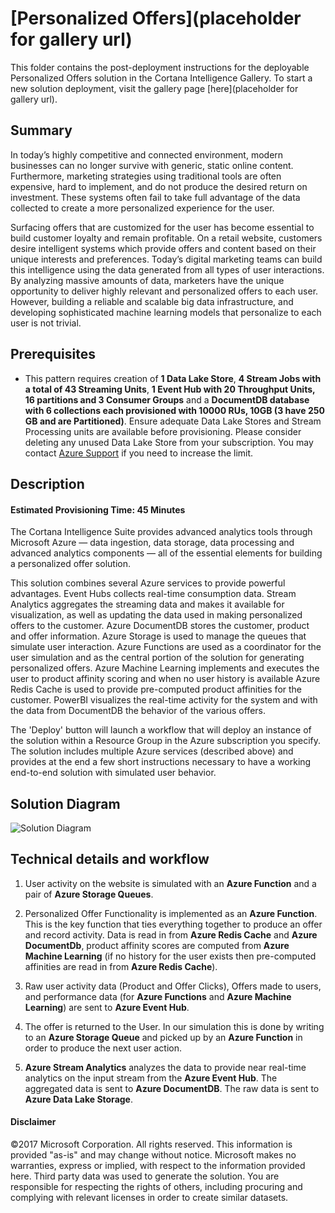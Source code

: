 
# [Personalized Offers](placeholder for gallery url)

This folder contains the post-deployment instructions for the deployable Personalized Offers solution in the Cortana Intelligence Gallery. To start a new solution deployment, visit the gallery page [here](placeholder for gallery url).

<Guide type="PostDeploymentGuidance" url="https://github.com/Azure/cortana-intelligence-personalized-offers-retail-2/blob/master/Automated%20Deployment%20Guide/Post%20Deployment%20Instructions.md"/>

## <a name="Summary"></a>Summary
<Guide type="Summary">
In today’s highly competitive and connected environment, modern businesses can no longer survive with generic, static online content. Furthermore, marketing strategies using traditional tools are often expensive, hard to implement, and do not produce the desired return on investment. These systems often fail to take full advantage of the data collected to create a more personalized experience for the user. 

Surfacing offers that are customized for the user has become essential to build customer loyalty and remain profitable. On a retail website, customers desire intelligent systems which provide offers and content based on their unique interests and preferences. 
Today’s digital marketing teams can build this intelligence using the data generated from all types of user interactions. By analyzing massive amounts of data, marketers have the unique opportunity to deliver highly relevant and personalized offers to each user. However, building a reliable and scalable big data infrastructure, and developing sophisticated machine learning models that personalize to each user is not trivial. 
</Guide>

## Prerequisites
<Guide type="Prerequisites">

- This pattern requires creation of **1 Data Lake Store**, **4 Stream Jobs with a total of 43 Streaming Units**, **1 Event Hub with 20 Throughput Units, 16 partitions and 3 Consumer Groups** and a **DocumentDB database with 6 collections each provisioned with 10000 RUs, 10GB (3 have 250 GB and are Partitioned)**. Ensure adequate Data Lake Stores and Stream Processing units are available before provisioning. Please consider deleting any unused Data Lake Store from your subscription. You may contact [Azure Support](https://azure.microsoft.com/support/faq/) if you need to increase the limit.

</Guide>

## <a name="Description"></a>Description

#### Estimated Provisioning Time: <Guide type="EstimatedTime">45 Minutes</Guide>
<Guide type="Description">
The Cortana Intelligence Suite provides advanced analytics tools through Microsoft Azure — data ingestion, data storage, data processing and advanced analytics components — all of the essential elements for building a personalized offer solution.

This solution combines several Azure services to provide powerful advantages. Event Hubs collects real-time consumption data. Stream Analytics aggregates the streaming data and makes it available for visualization, as well as updating the data used in making personalized offers to the customer. Azure DocumentDB stores the customer, product and offer information. Azure Storage is used to manage the queues that simulate user interaction. Azure Functions are used as a coordinator for the user simulation and as the central portion of the solution for generating personalized offers. Azure Machine Learning implements and executes the user to product affinity scoring and when no user history is available Azure Redis Cache is used to provide pre-computed product affinities for the customer. PowerBI visualizes the real-time activity for the system and with the data from DocumentDB the behavior of the various offers.

The 'Deploy' button will launch a workflow that will deploy an instance of the solution within a Resource Group in the Azure subscription you specify. The solution includes multiple Azure services (described above) and provides at the end a few short instructions necessary to have a working end-to-end solution with simulated user behavior. 

## Solution Diagram
![Solution Diagram](https://cloud.githubusercontent.com/assets/16085124/24881519/084cd072-1e0c-11e7-9093-7eaf48d4d513.png)

## Technical details and workflow
1.	User activity on the website is simulated with an **Azure Function** and a pair of **Azure Storage Queues**.

2. Personalized Offer Functionality is implemented as an **Azure Function**. This is the key function that ties everything together to produce an offer and record activity. Data is read in from **Azure Redis Cache** and **Azure DocumentDb**, product affinity scores are computed from **Azure Machine Learning** (if no history for the user exists then pre-computed affinities are read in from **Azure Redis Cache**). 

3. Raw user activity data (Product and Offer Clicks), Offers made to users, and performance data (for **Azure Functions** and **Azure Machine Learning**) are sent to **Azure Event Hub**.

4. The offer is returned to the User. In our simulation this is done by writing to an **Azure Storage Queue** and picked up by an **Azure Function** in order to produce the next user action.

5.	**Azure Stream Analytics** analyzes the data to provide near real-time analytics on the input stream from the **Azure Event Hub**. The aggregated data is sent to **Azure DocumentDB**.  The raw data is sent to **Azure Data Lake Storage**. 
</Guide>

#### Disclaimer

©2017 Microsoft Corporation. All rights reserved.  This information is provided "as-is" and may change without notice. Microsoft makes no warranties, express or implied, with respect to the information provided here.  Third party data was used to generate the solution.  You are responsible for respecting the rights of others, including procuring and complying with relevant licenses in order to create similar datasets.
